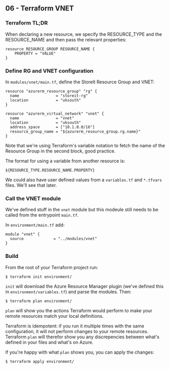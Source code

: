 ## 06 - Terraform VNET

### Terraform TL;DR

When declaring a new resource, we specify the RESOURCE_TYPE and the RESOURCE_NAME and then pass the relevant properties:

```
resource RESOURCE_GROUP RESOURCE_NAME {
    PROPERTY = "VALUE"
}
```

### Define RG and VNET configuration

In `modules/vnet/main.tf`, define the StoreIt Resource Group and VNET:

```
resource "azurerm_resource_group" "rg" {
  name                = "storeit-rg"
  location            = "uksouth"
}

resource "azurerm_virtual_network" "vnet" {
  name                = "vnet"
  location            = "uksouth"
  address_space       = ["10.1.0.0/16"]
  resource_group_name = "${azurerm_resource_group.rg.name}"
}
```

Note that we're using Terraform's variable notation to fetch the name of the Resource Group in the second block, good practice.

The format for using a variable from another resource is:

```
${RESOURCE_TYPE.RESOURCE_NAME.PROPERTY}
```

We could also have user defined values from a `variables.tf` and `*.tfvars` files. We'll see that later.

### Call the VNET module

We've defined stuff in the `vnet` module but this modeule still needs to be called from the entrypoint `main.tf`.

In `environment/main.tf` add:

```
module "vnet" {
  source             = "../modules/vnet"
}
```

### Build

From the root of your Terraform project run:

```
$ terraform init environment/
```

`init` will download the Azure Resource Manager plugin (we've defined this in `environment/variables.tf`) and parse the modules. Then:

```
$ terraform plan environment/
````

`plan` will show you the actions Terraform would perform to make your remote resources match your local definitions.

Terraform is idempotent: if you run it multiple times with the same configuration, it will not perform changes to your remote resources. Terraform `plan` will therefor show you any discrepencies between what's defined in your files and what's on Azure.

If you're happy with what `plan` shows you, you can apply the changes:

```
$ terraform apply environment/
```

